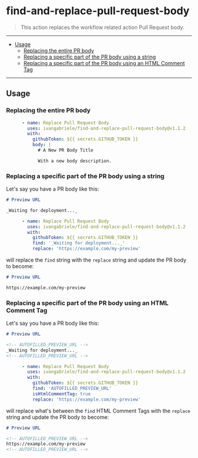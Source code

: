 # find-and-replace-pull-request-body

> This action replaces the workflow related action Pull Request body.

---

- [Usage](#usage)
  - [Replacing the entire PR body](#replacing-the-entire-pr-body)
  - [Replacing a specific part of the PR body using a string](#replacing-a-specific-part-of-the-pr-body-using-a-string)
  - [Replacing a specific part of the PR body using an HTML Comment Tag](#replacing-a-specific-part-of-the-pr-body-using-an-html-comment-tag)

---

## Usage

### Replacing the entire PR body

```yml
      - name: Replace Pull Request Body
        uses: ivangabriele/find-and-replace-pull-request-body@v1.1.2
        with:
          githubToken: ${{ secrets.GITHUB_TOKEN }}
          body: |
            # A New PR Body Title

            With a new body description.
```

### Replacing a specific part of the PR body using a string

Let's say you have a PR body like this:

```md
# Preview URL

_Waiting for deployment..._
```

```yml
      - name: Replace Pull Request Body
        uses: ivangabriele/find-and-replace-pull-request-body@v1.1.2
        with:
          githubToken: ${{ secrets.GITHUB_TOKEN }}
          find: '_Waiting for deployment..._'
          replace: 'https://example.com/my-preview'
```

will replace the `find` string with the `replace` string and update the PR body to become:

```md
# Preview URL

https://example.com/my-preview
```

### Replacing a specific part of the PR body using an HTML Comment Tag

Let's say you have a PR body like this:

```md
# Preview URL

<!-- AUTOFILLED_PREVIEW_URL -->
_Waiting for deployment..._
<!-- AUTOFILLED_PREVIEW_URL -->
```

```yml
      - name: Replace Pull Request Body
        uses: ivangabriele/find-and-replace-pull-request-body@v1.1.2
        with:
          githubToken: ${{ secrets.GITHUB_TOKEN }}
          find: 'AUTOFILLED_PREVIEW_URL'
          isHtmlCommentTag: true
          replace: 'https://example.com/my-preview'
```

will replace what's between the `find` HTML Comment Tags with the `replace` string and update the PR body to become:

```md
# Preview URL

<!-- AUTOFILLED_PREVIEW_URL -->
https://example.com/my-preview
<!-- AUTOFILLED_PREVIEW_URL -->
```
